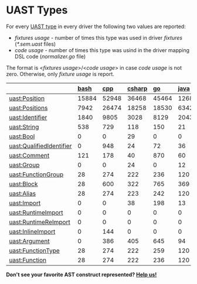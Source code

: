 <!-- Code generated by 'make types' DO NOT EDIT. -->
# UAST Types

For every [UAST type](semantic-uast.md#types)
in every driver the following two values are reported:
 - _fixtures usage_  - number of times this type was used in driver _fixtures_ (_*.sem.uast_ files)
 - _code usage_ - number of times this type was usind in the driver mapping DSL code (_normalizer.go_ file)

The format is <_fixtures usage_>/<_code usage_> in case _code usage_ is not zero.
Otherwise, only _fixture usage_ is report.

|                         |[bash](https://github.com/bblfsh/bash-driver)|[cpp](https://github.com/bblfsh/cpp-driver)|[csharp](https://github.com/bblfsh/csharp-driver)|[go](https://github.com/bblfsh/go-driver)|[java](https://github.com/bblfsh/java-driver)|[javascript](https://github.com/bblfsh/javascript-driver)|[php](https://github.com/bblfsh/php-driver)|[python](https://github.com/bblfsh/python-driver)|[ruby](https://github.com/bblfsh/ruby-driver)|[typescript](https://github.com/bblfsh/typescript-driver)|
| :---------------------- | :-- | :-- | :-- | :-- | :-- | :-- | :-- | :-- | :-- | :-- |
|[uast:Position](https://godoc.org/github.com/bblfsh/sdk/uast#Position)| 15884 | 52948 | 36468 | 45464 | 12684 | 69088 | 9738 | 16924 | 7992 | 2348 |
|[uast:Positions](https://godoc.org/github.com/bblfsh/sdk/uast#Positions)| 7942 | 26474 | 18258 | 18530 | 6342 | 34580 | 6557 | 11319 | 3996 | 1174 |
|[uast:Identifier](https://godoc.org/github.com/bblfsh/sdk/uast#Identifier)| 1840 | 9805 | 3028 | 8129 | 2043 | 11817 | 2097 | 4758 | 1683 | 0 |
|[uast:String](https://godoc.org/github.com/bblfsh/sdk/uast#String)| 538 | 729 | 118 | 150 | 21 | 670 | 299 | 429 | 267 | 0 |
|[uast:Bool](https://godoc.org/github.com/bblfsh/sdk/uast#Bool)| 0 | 0 | 29 | 0 | 0 | 0 | 0 | 34 | 55 | 0 |
|[uast:QualifiedIdentifier](https://godoc.org/github.com/bblfsh/sdk/uast#QualifiedIdentifier)| 0 | 948 | 24 | 72 | 36 | 0 | 30 | 18 | 0 | 0 |
|[uast:Comment](https://godoc.org/github.com/bblfsh/sdk/uast#Comment)| 121 | 178 | 40 | 870 | 60 | 1986 | 146 | 331 | 6 | 0 |
|[uast:Group](https://godoc.org/github.com/bblfsh/sdk/uast#Group)| 0 | 0 | 24 | 0 | 12 | 0 | 0 | 3 | 0 | 0 |
|[uast:FunctionGroup](https://godoc.org/github.com/bblfsh/sdk/uast#FunctionGroup)| 28 | 274 | 222 | 236 | 120 | 36 | 54 | 202 | 114 | 0 |
|[uast:Block](https://godoc.org/github.com/bblfsh/sdk/uast#Block)| 28 | 600 | 322 | 765 | 369 | 1352 | 411 | 202 | 326 | 0 |
|[uast:Alias](https://godoc.org/github.com/bblfsh/sdk/uast#Alias)| 28 | 274 | 223 | 242 | 120 | 74 | 84 | 217 | 114 | 0 |
|[uast:Import](https://godoc.org/github.com/bblfsh/sdk/uast#Import)| 0 | 0 | 38 | 198 | 13 | 35 | 0 | 0 | 0 | 0 |
|[uast:RuntimeImport](https://godoc.org/github.com/bblfsh/sdk/uast#RuntimeImport)| 0 | 0 | 0 | 0 | 0 | 0 | 29 | 66 | 12 | 0 |
|[uast:RuntimeReImport](https://godoc.org/github.com/bblfsh/sdk/uast#RuntimeReImport)| 0 | 0 | 0 | 0 | 0 | 0 | 7 | 0 | 0 | 0 |
|[uast:InlineImport](https://godoc.org/github.com/bblfsh/sdk/uast#InlineImport)| 0 | 144 | 0 | 0 | 0 | 0 | 0 | 0 | 0 | 0 |
|[uast:Argument](https://godoc.org/github.com/bblfsh/sdk/uast#Argument)| 0 | 386 | 405 | 645 | 94 | 71 | 234 | 478 | 166 | 0 |
|[uast:FunctionType](https://godoc.org/github.com/bblfsh/sdk/uast#FunctionType)| 28 | 274 | 222 | 259 | 120 | 36 | 54 | 202 | 114 | 0 |
|[uast:Function](https://godoc.org/github.com/bblfsh/sdk/uast#Function)| 28 | 274 | 222 | 236 | 120 | 36 | 54 | 202 | 114 | 0 |

**Don't see your favorite AST construct represented? [Help us!](../join-the-community.md)**
